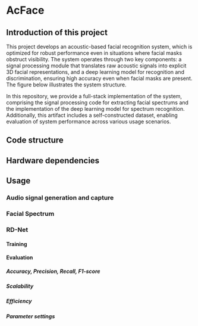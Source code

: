 # AcFace

## Introduction of this project
This project develops an acoustic-based facial recognition system, which is optimized for robust performance even in situations where facial masks obstruct visibility. 
The system operates through two key components: a signal processing module that translates raw acoustic signals into explicit 3D facial representations, and a deep learning model for recognition and discrimination, ensuring high accuracy even when facial masks are present. The figure below illustrates the system structure. 



In this repository, we provide a full-stack implementation of the system, comprising the signal processing code for extracting facial spectrums and the implementation of the deep learning model for spectrum recognition. Additionally, this artifact includes a self-constructed dataset, enabling evaluation of system performance across various usage scenarios.

## Code structure

## Hardware dependencies

## Usage

### Audio signal generation and capture

### Facial Spectrum

### RD-Net 

#### Training

#### Evaluation

##### Accuracy, Precision, Recall, F1-score

##### Scalability

##### Efficiency

##### Parameter settings


